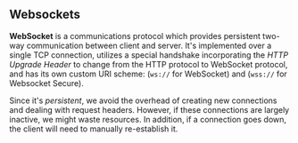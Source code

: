 ## Websockets

**WebSocket** is a communications protocol which provides persistent two-way communication between client and server. It's implemented over a single TCP connection, utilizes a special handshake incorporating the _HTTP Upgrade Header_ to change from the HTTP protocol to WebSocket protocol, and has its own custom URI scheme: (`ws://` for WebSocket) and (`wss://` for Websocket Secure).

Since it's _persistent_, we avoid the overhead of creating new connections and dealing with request headers. However, if these connections are largely inactive, we might waste resources. In addition, if a connection goes down, the client will need to manually re-establish it.
